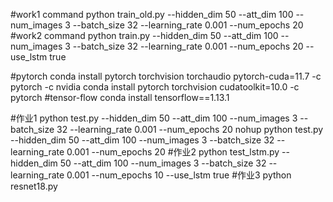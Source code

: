 #work1 command
python train_old.py --hidden_dim 50 --att_dim 100 --num_images 3 --batch_size 32 --learning_rate 0.001 --num_epochs 20
#work2 command
python train.py --hidden_dim 50 --att_dim 100 --num_images 3 --batch_size 32 --learning_rate 0.001 --num_epochs 20 --use_lstm true

#pytorch
conda install pytorch torchvision torchaudio pytorch-cuda=11.7 -c pytorch -c nvidia
conda install pytorch torchvision cudatoolkit=10.0 -c pytorch
#tensor-flow
conda install tensorflow==1.13.1


#作业1
python test.py --hidden_dim 50 --att_dim 100 --num_images 3 --batch_size 32 --learning_rate 0.001 --num_epochs 20
nohup python test.py --hidden_dim 50 --att_dim 100 --num_images 3 --batch_size 32 --learning_rate 0.001 --num_epochs 20
#作业2
python test_lstm.py --hidden_dim 50 --att_dim 100 --num_images 3 --batch_size 32 --learning_rate 0.001 --num_epochs 10 --use_lstm true
#作业3
python resnet18.py